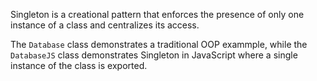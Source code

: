 Singleton is a creational pattern that enforces the presence of only one instance of a class and centralizes its access.

The `Database` class demonstrates a traditional OOP exammple, while the `DatabaseJS` class demonstrates Singleton in JavaScript where a single instance of the class is exported.
